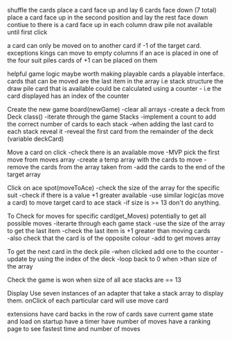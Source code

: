 shuffle the cards
place a card face up and lay 6 cards face down (7 total)
place a card face up in the second position and lay the rest face down 
contiue to there is a card face up in each column
draw pile not available until first click

a card can only be moved on to another card if -1 of the target card.
exceptions 
  kings can move to empty columns
  if an ace is placed in one of the four suit piles cards of +1 can be placed on them

helpful game logic
  maybe worth making playable cards a playable interface.
  cards that can be moved are the last item in the array i.e stack structure
  the draw pile card that is available could be calculated using a counter
    - i.e the card displayed has an index of the counter

Create the new game board(newGame)
  -clear all arrays
  -create a deck from Deck class()
  -iterate through the game Stacks
  -implement a count to add the correct number of cards to each stack
  -when adding the last card to each stack reveal it
  -reveal the first card from the remainder of the deck (variable deckCard)

Move a card on click
  -check there is an available move
  -MVP pick the first move from moves array
  -create a temp array with the cards to move
  -remove the cards from the array taken from 
  -add the cards to the end of the target array

Click on ace spot(moveToAce)
  -check the size of the array for the specific suit
  -check if there is a value +1 greater available
  -use similar logic(as move a card) to move target card to ace stack
  -if size is >= 13 don't do anything.

To Check for moves for specific card(get_Moves) potentially to get all possible moves
  -iterarte through each game stack
  -use the size of the array to get the last item
  -check the last item is +1 greater than moving cards  
  -also check that the card is of the opposite colour
  -add to get moves array


To get the next card in the deck pile
  -when clicked add one to the counter
  -update by using the index of the deck
  -loop back to 0 when >than size of the array

Check the game is won when size of all ace stacks are == 13

Display
Use seven instances of an adapter that take a stack array to display them.
onClick of each particular card will use move card


extensions
  have card backs in the row of cards
  save current game state and load on startup
  have a timer
  have number of moves
  have a ranking page to see fastest time and number of moves